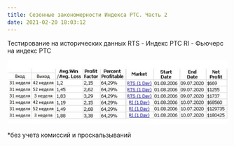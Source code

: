 ```yaml
---
title: Сезонные закономерности Индекса РТС. Часть 2
date: 2021-02-20 18:03:12
---
```


Тестирование на исторических данных
RTS - Индекс РТС
RI - Фьючерс на индекс РТС

<img src="https://raw.githubusercontent.com/Ragve-hub/scribble/gh-pages/images/backrts_seasonal.jpg" alt="Фундаментальный анализ">

*без учета комиссий и проскальзываний
